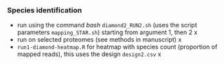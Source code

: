 ### Species identification
- run using the command *bash* `diamond2_RUN2.sh` (uses the script parameters `mapping_STAR.sh`) starting from argument 1, then 2       x
- run on selected proteomes (see methods in manuscript)               x
- `run1-diamond-heatmap.R` for heatmap with species count (proportion of mapped reads), this uses the design `design2.csv`       x
